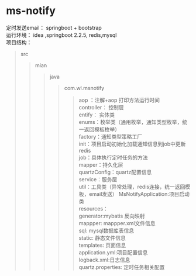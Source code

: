# ms-notify
定时发送email： springboot + bootstrap   
运行环境： idea ,springboot 2.2.5, redis,mysql  
项目结构：  
>src  
>>mian  
>>>java  
>>>>com.wl.msnotify  
>>>>>aop ：注解+aop  打印方法运行时间  
>>>>>controller： 控制层  
>>>>>entify： 实体类  
>>>>>enums：枚举类（通用枚举，通知类型枚举，统一返回模板枚举）  
>>>>>factory：通知类型策略工厂  
>>>>>init：项目启动初始化加载通知信息到job中更新redis  
>>>>>job：具体执行定时任务的方法  
>>>>>mapper：持久化层  
>>>>>quartzConfig：quartz配置信息  
>>>>>service：服务层  
>>>>>util：工具类（异常处理，redis连接，统一返回模板，email发送） 
>>>>>MsNotifyApplication:项目启动类  
>resources：   
>>>>generator:mybatis 反向映射  
>>>>mappper: mappper.xml文件信息  
>>>>sql: mysql数据库表信息   
>>>>static: 静态文件信息  
>>>>templates: 页面信息  
>>>>application.yml:项目配置信息  
>>>>logback.xml:日志信息    
>>>>quartz.properties: 定时任务相关配置  


